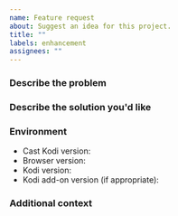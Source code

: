 ```yaml
---
name: Feature request
about: Suggest an idea for this project.
title: ""
labels: enhancement
assignees: ""
---
```


### Describe the problem

<!-- A clear and concise description of what the problem is. Ex. I'm always
     frustrated when [...] -->

### Describe the solution you'd like

<!-- A clear and concise description of what you want to happen. -->

### Environment

- Cast Kodi version<!-- e.g. 7.6.0 -->:
- Browser version<!-- e.g. Chrome 123.0.6312.86, Firefox 124.0 -->:
- Kodi version<!-- e.g. 20.3 -->:
- Kodi add-on version (if appropriate)<!-- e.g. YouTube 7.0.3.2 -->:

### Additional context

<!-- Add any other context or screenshots about the feature request here. -->
